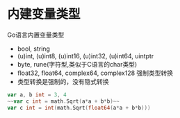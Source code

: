 # 内建变量类型
Go语言内置变量类型   
- bool, string
- (u)int, (u)int8, (u)int16, (u)int32, (u)int64, uintptr
- byte, rune(字符型,类似于C语言的char类型)
- float32, float64, complex64, complex128
强制类型转换
- 类型转换是强制的，没有隐式转换    

```go
var a, b int = 3, 4
~~var c int = math.Sqrt(a*a + b*b)~~
var c int = int(math.Sqrt(float64(a*a + b*b)))
```